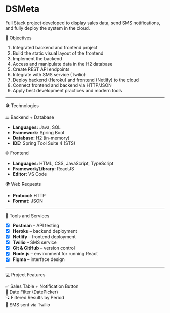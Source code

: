 # DSMeta

Full Stack project developed to display sales data, send SMS notifications, and fully deploy the system in the cloud.

🎯 Objectives

1. Integrated backend and frontend project  
2. Build the static visual layout of the frontend  
3. Implement the backend  
4. Access and manipulate data in the H2 database  
5. Create REST API endpoints  
6. Integrate with SMS service (Twilio)  
7. Deploy backend (Heroku) and frontend (Netlify) to the cloud  
8. Connect frontend and backend via HTTP/JSON  
9. Apply best development practices and modern tools  

---

🛠️ Technologies

🔙 Backend + Database  
- **Languages:** Java, SQL  
- **Framework:** Spring Boot  
- **Database:** H2 (in-memory)  
- **IDE:** Spring Tool Suite 4 (STS)  

🌐 Frontend  
- **Languages:** HTML, CSS, JavaScript, TypeScript  
- **Framework/Library:** ReactJS  
- **Editor:** VS Code  

🌍 Web Requests  
- **Protocol:** HTTP  
- **Format:** JSON  

---

🔧 Tools and Services

- [x] **Postman** – API testing  
- [x] **Heroku** – backend deployment  
- [x] **Netlify** – frontend deployment  
- [x] **Twilio** – SMS service  
- [x] **Git & GitHub** – version control  
- [x] **Node.js** – environment for running React  
- [x] **Figma** – interface design  

---

💻 Project Features

✅ Sales Table + Notification Button  
📅 Date Filter (DatePicker)  
🔍 Filtered Results by Period  
📲 SMS sent via Twilio  


